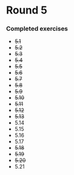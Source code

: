 # Round 5

### Completed exercises


* ~~5.1~~
* ~~5.2~~
* ~~5.3~~
* ~~5.4~~
* ~~5.5~~
* ~~5.6~~
* ~~5.7~~
* ~~5.8~~
* ~~5.9~~
* ~~5.10~~
* ~~5.11~~
* ~~5.12~~
* ~~5.13~~
* 5.14
* 5.15
* 5.16
* 5.17
* ~~5.18~~
* ~~5.19~~
* ~~5.20~~
* 5.21
